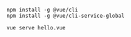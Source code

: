 

```
npm install -g @vue/cli
npm install -g @vue/cli-service-global
```



```
vue serve hello.vue
```